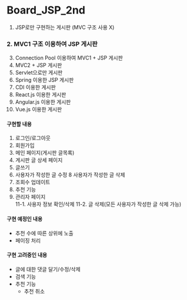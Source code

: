 # Board_JSP_2nd
1. JSP로만 구현하는 게시판 (MVC 구조 사용 X)
### 2. MVC1 구조 이용하여 JSP 게시판
3. Connection Pool 이용하여 MVC1 + JSP 게시판
4. MVC2 + JSP 게시판
5. Servlet으로만 게시판
6. Spring 이용한 JSP 게시판
7. CDI 이용한 게시판
8. React.js 이용한 게시판
9. Angular.js 이용한 게시판
10. Vue.js 이용한 게시판


#### 구현할 내용
1. 로그인/로그아웃
2. 회원가입
3. 메인 페이지(게시판 글목록)
4. 게시판 글 상세 페이지
5. 글쓰기
7. 사용자가 작성한 글 수정
8 사용자가 작성한 글 삭제
9. 조회수 업데이트    
10. 추천 기능    
11. 관리자 페이지  
 	11-1. 사용자 정보 확인/삭제
	11-2. 글 삭제(모든 사용자가 작성한 글 삭제 가능)

#### 구현 예정인 내용
* 추천 수에 따른 상위에 노출
* 페이징 처리


#### 구현 고려중인 내용
* 글에 대한 댓글 달기/수정/삭제
* 검색 기능
* 추천 기능
  * 추천 취소
